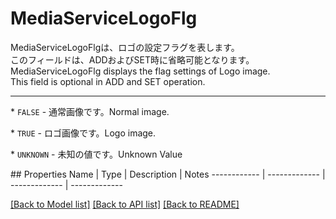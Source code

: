 # MediaServiceLogoFlg

<div lang=\"ja\"> MediaServiceLogoFlgは、ロゴの設定フラグを表します。<br> このフィールドは、ADDおよびSET時に省略可能となります。 </div> <div lang=\"en\"> MediaServiceLogoFlg displays the flag settings of Logo image. <br> This field is optional in ADD and SET operation. </div> <hr> <p>* <code>FALSE</code> - <span lang=\"ja\">通常画像です。</span><span lang=\"en\">Normal image.</span></p> <p>* <code>TRUE</code> - <span lang=\"ja\">ロゴ画像です。</span><span lang=\"en\">Logo image.</span></p> <p>* <code>UNKNOWN</code> - <span lang=\"ja\">未知の値です。</span><span lang=\"en\">Unknown Value</span></p> 
## Properties
Name | Type | Description | Notes
------------ | ------------- | ------------- | -------------

[[Back to Model list]](../README.md#documentation-for-models) [[Back to API list]](../README.md#documentation-for-api-endpoints) [[Back to README]](../README.md)


